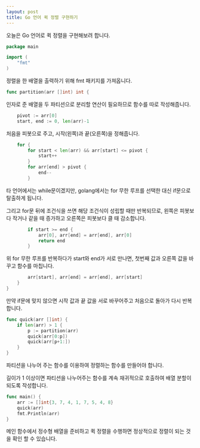 ```yaml
---
layout: post
title: Go 언어 퀵 정렬 구현하기
---
```


오늘은 Go 언어로 퀵 정렬을 구현해보려 합니다.

```go
package main

import (
	"fmt"
)
```

정렬을 한 배열을 출력하기 위해 fmt 패키지를 가져옵니다.

```go
func partition(arr []int) int {
```

인자로 준 배열을 두 파티션으로 분리할 연산이 필요하므로 함수를 따로 작성해줍니다.

```go
	pivot := arr[0]
	start, end := 0, len(arr)-1
```

처음을 피봇으로 주고, 시작(왼쪽)과 끝(오른쪽)을 정해줍니다.

```go
	for {
		for start < len(arr) && arr[start] <= pivot {
			start++
		}
		for arr[end] > pivot {
			end--
        }
```

타 언어에서는 while문이겠지만, golang에서는 for 무한 루프를 선택한 대신 if문으로 탈출하게 됩니다.

그리고 for문 뒤에 조건식을 쓰면 해당 조건식이 성립할 때만 반복되므로, 왼쪽은 피봇보다 작거나 같을 때 증가하고 오른쪽은 피봇보다 클 때 감소합니다.

```go
		if start >= end {
			arr[0], arr[end] = arr[end], arr[0]
			return end
        }
```

위 for 무한 루프를 반복하다가 start와 end가 서로 만나면, 첫번째 값과 오른쪽 값을 바꾸고 함수를 마칩니다.

```go
		arr[start], arr[end] = arr[end], arr[start]
	}
}
```

만약 if문에 맞지 않으면 시작 값과 끝 값을 서로 바꾸어주고 처음으로 돌아가 다시 반복합니다.

```go
func quick(arr []int) {
	if len(arr) > 1 {
		p := partition(arr)
		quick(arr[0:p])
		quick(arr[p+1:])
	}
}
```

파티션을 나누어 주는 함수를 이용하여 정렬하는 함수를 만들어야 합니다.

길이가 1 이상이면 파티션을 나누어주는 함수를 계속 재귀적으로 호출하여 배열 분할이 되도록 작성합니다.

```go
func main() {
	arr := []int{3, 7, 4, 1, 7, 5, 4, 8}
	quick(arr)
	fmt.Println(arr)
}
```

메인 함수에서 정수형 배열을 준비하고 퀵 정렬을 수행하면 정상적으로 정렬이 되는 것을 확인 할 수 있습니다.
